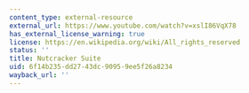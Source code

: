 ```yaml
---
content_type: external-resource
external_url: https://www.youtube.com/watch?v=xslI86VqX78
has_external_license_warning: true
license: https://en.wikipedia.org/wiki/All_rights_reserved
status: ''
title: Nutcracker Suite
uid: 6f14b235-dd27-43dc-9095-9ee5f26a8234
wayback_url: ''
---
```

